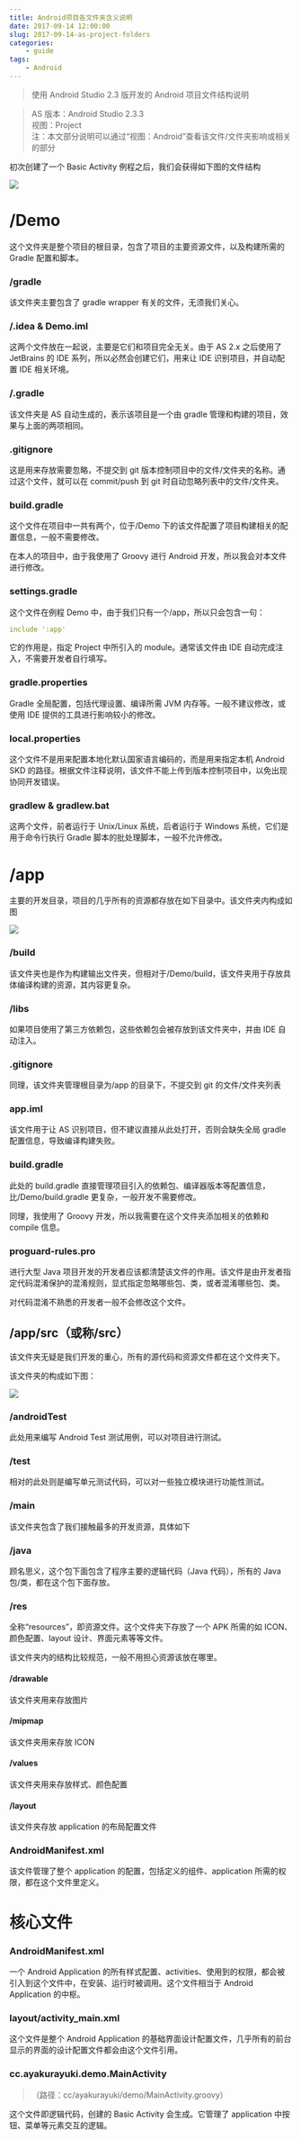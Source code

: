 ```yaml
---
title: Android项目各文件夹含义说明
date: 2017-09-14 12:00:00
slug: 2017-09-14-as-project-folders
categories:
    - guide
tags:
    - Android
---
```


> 使用 Android Studio 2.3 版开发的 Android 项目文件结构说明

> AS 版本：Android Studio 2.3.3 <br/>
> 视图：Project <br/>
> 注：本文部分说明可以通过“视图：Android”查看该文件/文件夹影响或相关的部分

初次创建了一个 Basic Activity 例程之后，我们会获得如下图的文件结构

![](1.png)

# /Demo

这个文件夹是整个项目的根目录，包含了项目的主要资源文件，以及构建所需的 Gradle 配置和脚本。

### /gradle

该文件夹主要包含了 gradle wrapper 有关的文件，无须我们关心。

### /.idea & Demo.iml

这两个文件放在一起说，主要是它们和项目完全无关。由于 AS 2.x 之后使用了 JetBrains 的 IDE 系列，所以必然会创建它们，用来让 IDE 识别项目，并自动配置 IDE 相关环境。

### /.gradle

该文件夹是 AS 自动生成的，表示该项目是一个由 gradle 管理和构建的项目，效果与上面的两项相同。

### .gitignore

这是用来存放需要忽略，不提交到 git 版本控制项目中的文件/文件夹的名称。通过这个文件，就可以在 commit/push 到 git 时自动忽略列表中的文件/文件夹。

### build.gradle

这个文件在项目中一共有两个，位于/Demo 下的该文件配置了项目构建相关的配置信息，一般不需要修改。

在本人的项目中，由于我使用了 Groovy 进行 Android 开发，所以我会对本文件进行修改。

### settings.gradle

这个文件在例程 Demo 中，由于我们只有一个/app，所以只会包含一句：

```yaml
include ':app'
```

它的作用是，指定 Project 中所引入的 module。通常该文件由 IDE 自动完成注入，不需要开发者自行填写。

### gradle.properties

Gradle 全局配置，包括代理设置、编译所需 JVM 内存等。一般不建议修改，或使用 IDE 提供的工具进行影响较小的修改。

### local.properties

这个文件不是用来配置本地化默认国家语言编码的，而是用来指定本机 Android SKD 的路径。根据文件注释说明，该文件不能上传到版本控制项目中，以免出现协同开发错误。

### gradlew & gradlew.bat

这两个文件，前者运行于 Unix/Linux 系统，后者运行于 Windows 系统，它们是用于命令行执行 Gradle 脚本的批处理脚本，一般不允许修改。

# /app

主要的开发目录，项目的几乎所有的资源都存放在如下目录中。该文件夹内构成如图

![](2.png)

### /build

该文件夹也是作为构建输出文件夹，但相对于/Demo/build，该文件夹用于存放具体编译构建的资源，其内容更复杂。

### /libs

如果项目使用了第三方依赖包，这些依赖包会被存放到该文件夹中，并由 IDE 自动注入。

### .gitignore

同理，该文件夹管理根目录为/app 的目录下，不提交到 git 的文件/文件夹列表

### app.iml

该文件用于让 AS 识别项目，但不建议直接从此处打开，否则会缺失全局 gradle 配置信息，导致编译构建失败。

### build.gradle

此处的 build.gradle 直接管理项目引入的依赖包、编译器版本等配置信息，比/Demo/build.gradle 更复杂，一般开发不需要修改。

同理，我使用了 Groovy 开发，所以我需要在这个文件夹添加相关的依赖和 compile 信息。

### proguard-rules.pro

进行大型 Java 项目开发的开发者应该都清楚该文件的作用。该文件是由开发者指定代码混淆保护的混淆规则，显式指定忽略哪些包、类，或者混淆哪些包、类。

对代码混淆不熟悉的开发者一般不会修改这个文件。

## /app/src（或称/src）

该文件夹无疑是我们开发的重心，所有的源代码和资源文件都在这个文件夹下。

该文件夹的构成如下图：

![](3.png)

### /androidTest

此处用来编写 Android Test 测试用例，可以对项目进行测试。

### /test

相对的此处则是编写单元测试代码，可以对一些独立模块进行功能性测试。

### /main

该文件夹包含了我们接触最多的开发资源，具体如下

### /java

顾名思义，这个包下面包含了程序主要的逻辑代码（Java 代码），所有的 Java 包/类，都在这个包下面存放。

### /res

全称“resources”，即资源文件。这个文件夹下存放了一个 APK 所需的如 ICON、颜色配置、layout 设计、界面元素等等文件。

该文件夹内的结构比较规范，一般不用担心资源该放在哪里。

#### /drawable

该文件夹用来存放图片

#### /mipmap

该文件夹用来存放 ICON

#### /values

该文件夹用来存放样式、颜色配置

#### /layout

该文件夹存放 application 的布局配置文件

### AndroidManifest.xml

该文件管理了整个 application 的配置，包括定义的组件、application 所需的权限，都在这个文件里定义。

# 核心文件

### AndroidManifest.xml

一个 Android Application 的所有样式配置、activities、使用到的权限，都会被引入到这个文件中，在安装、运行时被调用。这个文件相当于 Android Application 的中枢。

### layout/activity_main.xml

这个文件是整个 Android Application 的基础界面设计配置文件，几乎所有的前台显示的界面的设计配置文件都会由这个文件引用。

### cc.ayakurayuki.demo.MainActivity

> （路径：cc/ayakurayuki/demo/MainActivity.groovy）

这个文件即逻辑代码，创建的 Basic Activity 会生成。它管理了 application 中按钮、菜单等元素交互的逻辑。
